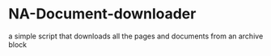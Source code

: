 # NA-Document-downloader
a simple script that downloads all the pages and documents from an archive block
